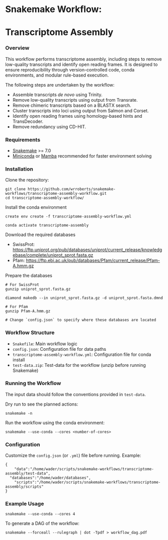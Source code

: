 # Snakemake Workflow: 
# Transcriptome Assembly

### Overview
This workflow performs transcriptome assembly, including steps to remove low-quality transcripts and identify open reading frames. It is designed to ensure reproducibility through version-controlled code, conda environments, and modular rule-based execution.

The following steps are undertaken by the workflow:
- Assemble transcripts _de novo_ using Trinity.
- Remove low-quality transcripts using output from Transrate.
- Remove chimeric transcripts based on a BLASTX search.
- Cluster transcripts into loci using output from Salmon and Corset.
- Identify open reading frames using homology-based hints and TransDecoder.
- Remove redundancy using CD-HIT.

### Requirements
- [Snakemake](https://snakemake.readthedocs.io/en/stable/) >= 7.0
- [Miniconda](https://docs.conda.io/en/latest/miniconda.html) or [Mamba](https://mamba.readthedocs.io/en/latest/) recommended for faster environment solving

### Installation
Clone the repository:
```
git clone https://github.com/wrroberts/snakemake-workflows/transcriptome-assembly-workflow.git
cd transcriptome-assembly-workflow/
```
Install the conda environment
```
create env create -f transcriptome-assembly-workflow.yml

conda activate transcriptome-assembly
```
Download the required databases
- SwissProt: https://ftp.uniprot.org/pub/databases/uniprot/current_release/knowledgebase/complete/uniprot_sprot.fasta.gz
- Pfam: https://ftp.ebi.ac.uk/pub/databases/Pfam/current_release/Pfam-A.hmm.gz

Prepare the databases
```
# For SwissProt
gunzip uniprot_sprot.fasta.gz

diamond makedb --in uniprot_sprot.fasta.gz -d uniprot_sprot.fasta.dmnd

# For Pfam
gunzip Pfam-A.hmm.gz

# Change `config.json` to specify where these databases are located
```

### Workflow Structure
- `Snakefile`: Main workflow logic
- `config.json`: Configuration file for data paths
- `transcriptome-assembly-workflow.yml`: Configuration file for conda install
- `test-data.zip`: Test-data for the workflow (unzip before running Snakemake)

### Running the Workflow
The input data should follow the conventions provided in `test-data`.

Dry run to see the planned actions:
```
snakemake -n
```
Run the workflow using the conda environment:
```
snakemake --use-conda --cores <number-of-cores>
```

### Configuration
Customize the `config.json` (or `.yml`) file before running. Example:
```
{
	"data":"/home/wader/scripts/snakemake-workflows/transcriptome-assembly/test-data",
  "databases":"/home/wader/databases",
	"scripts":"/home/wader/scripts/snakemake-workflows/transcriptome-assembly/scripts"
}
```

### Example Usage
```
snakemake --use-conda --cores 4
```
To generate a DAG of the workflow:
```
snakemake --forceall --rulegraph | dot -Tpdf > workflow_dag.pdf
```
